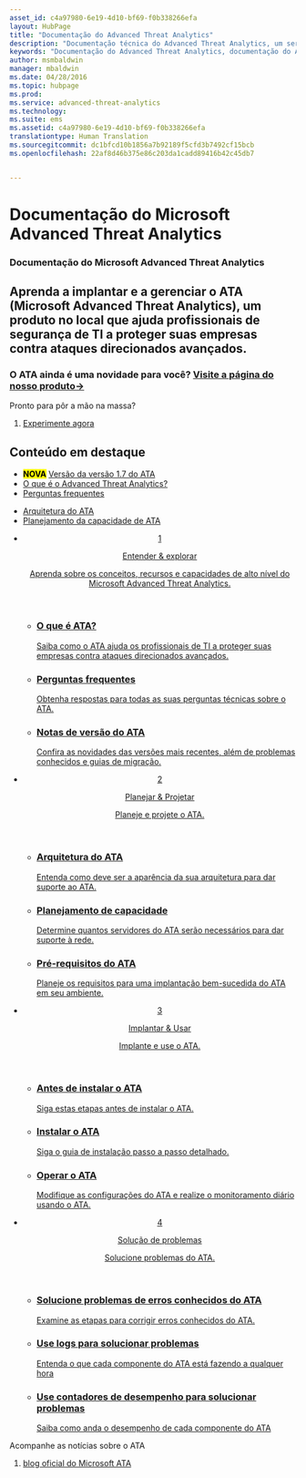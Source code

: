 ```yaml
---
asset_id: c4a97980-6e19-4d10-bf69-f0b338266efa
layout: HubPage
title: "Documentação do Advanced Threat Analytics"
description: "Documentação técnica do Advanced Threat Analytics, um serviço de segurança da Microsoft."
keywords: "Documentação do Advanced Threat Analytics, documentação do ATA"
author: msmbaldwin
manager: mbaldwin
ms.date: 04/28/2016
ms.topic: hubpage
ms.prod: 
ms.service: advanced-threat-analytics
ms.technology: 
ms.suite: ems
ms.assetid: c4a97980-6e19-4d10-bf69-f0b338266efa
translationtype: Human Translation
ms.sourcegitcommit: dc1bfcd10b1856a7b92189f5cfd3b7492cf15bcb
ms.openlocfilehash: 22af8d46b375e86c203da1cadd89416b42c45db7


---
```

# <a name="microsoft-advanced-threat-analytics-documentation"></a>Documentação do Microsoft Advanced Threat Analytics
<article id="main">
    <section id="hero-content">
      <h1>Documentação do Microsoft Advanced Threat Analytics</h1>
      <h2>Aprenda a implantar e a gerenciar o ATA (Microsoft Advanced Threat Analytics), um produto no local que ajuda profissionais de segurança de TI a proteger suas empresas contra ataques direcionados avançados.</h2>
      <h3>O ATA ainda é uma novidade para você? <a href="http://go.microsoft.com/fwlink/?LinkId=816859" target="_blank">Visite a página do nosso produto&rarr;</a></h3>
    </section>
    <aside class="alert section-border">
      <p>Pronto para pôr a mão na massa?</p>
      <ol class="action-list">
        <li><a href="https://www.microsoft.com/evalcenter/evaluate-microsoft-advanced-threat-analytics" target="_blank" class="button-bordered button-translucent">Experimente agora</a></li>
      </ol>
    </aside>
    <section id="featured" class="container">
      <h2 class="section-heading"><span class="icon icon-warning"></span> Conteúdo em destaque</h2>
      <div class="features row">
        <ul class="column column-half">
          <li><mark><b>NOVA</b></mark> <a href="/advanced-threat-analytics/understand-explore/whats-new-version-1.7">Versão da versão 1.7 do ATA</a></li>
          <li><a href="/advanced-threat-analytics/understand-explore/what-is-ata">O que é o Advanced Threat Analytics?</a></li>
          <li><a href="/advanced-threat-analytics/understand-explore/ata-technical-faq">Perguntas frequentes</a></li>
        </ul>
        <ul class="column column-half">
          <li><a href="/advanced-threat-analytics/plan-design/ata-architecture">Arquitetura do ATA</a></li>
          <li><a href="/advanced-threat-analytics/plan-design/ata-capacity-planning">Planejamento da capacidade de ATA</a></li>        </ul>
      </div>
    </section>
    <div id="journeys">
      <section class="container">
        <ul class="journeys-list">
          <li class="journey-step">
            <header class="journey-step-header row">
              <a href="/advanced-threat-analytics/understand-explore/what-is-ata">
                <div class="title column-third">
                  <span class="step-number">1</span>
                  <p>Entender &amp; explorar</p>
                </div>
                <p class="description column-two-thirds">Aprenda sobre os conceitos, recursos e capacidades de alto nível do Microsoft Advanced Threat Analytics.
                </p>
              </a>
            </header>
            <section class="journey-step-elements content">
              <ul class="row">
                <li class="column-third">
                  <a href="/advanced-threat-analytics/understand-explore/what-is-ata">
                    <h3>O que é ATA?</h3>
                    <p>Saiba como o ATA ajuda os profissionais de TI a proteger suas empresas contra ataques direcionados avançados.</p>
                  </a>
                </li>
                <li class="column-third">
                  <a href="/advanced-threat-analytics/understand-explore/ata-technical-faq">
                    <h3>Perguntas frequentes</h3>
                    <p>Obtenha respostas para todas as suas perguntas técnicas sobre o ATA.</p>
                  </a>
                </li>
                <li class="column-third">
                  <a href="/advanced-threat-analytics/understand-explore/whats-new-version-1.7">
                    <h3>Notas de versão do ATA</h3>
                    <p>Confira as novidades das versões mais recentes, além de problemas conhecidos e guias de migração.</p>
                  </a>
                </li>
              </ul>
            </section>
          </li>
          <li class="journey-step">
            <header class="journey-step-header row">
              <a href="/advanced-threat-analytics/plan-design/ata-architecture">
                <div class="title column-third">
                  <span class="step-number">2</span>
                  <p>Planejar &amp; Projetar</p>
                </div>
                <p class="description column-two-thirds">Planeje e projete o ATA.
                </p>
              </a>
            </header>
            <section class="journey-step-elements content">
              <ul class="row">
                <li class="column-third">
                  <a href="/advanced-threat-analytics/plan-design/ata-architecture">
                    <h3>Arquitetura do ATA</h3>
                    <p>Entenda como deve ser a aparência da sua arquitetura para dar suporte ao ATA.</p>
                  </a>
                </li>
                <li class="column-third">
                  <a href="/advanced-threat-analytics/plan-design/ata-capacity-planning">
                    <h3>Planejamento de capacidade</h3>
                    <p>Determine quantos servidores do ATA serão necessários para dar suporte à rede.</p>
                  </a>
                </li>
                <li class="column-third">
                  <a href="/advanced-threat-analytics/plan-design/ata-prerequisites">
                    <h3>Pré-requisitos do ATA</h3>
                    <p>Planeje os requisitos para uma implantação bem-sucedida do ATA em seu ambiente.</p>
                  </a>
                </li>
              </ul>
            </section>
          </li>
          <li class="journey-step">
            <header class="journey-step-header row">
              <a href="/advanced-threat-analytics/deploy-use/configure-port-mirroring">
                <div class="title column-third">
                  <span class="step-number">3</span>
                  <p>Implantar &amp; Usar</p>
                </div>
                <p class="description column-two-thirds">Implante e use o ATA.
                </p>
              </a>
            </header>
            <section class="journey-step-elements content">
              <ul class="row">
                <li class="column-third">
                  <a href="/advanced-threat-analytics/deploy-use/configure-port-mirroring">
                    <h3>Antes de instalar o ATA</h3>
                    <p>Siga estas etapas antes de instalar o ATA.</p>
                  </a>
                </li>
                <li class="column-third">
                  <a href="/advanced-threat-analytics/deploy-use/install-ata-step1">
                    <h3>Instalar o ATA</h3>
                    <p>Siga o guia de instalação passo a passo detalhado.</p>
                  </a>
                </li>
                <li class="column-third">
                  <a href="/advanced-threat-analytics/deploy-use/modifying-ata-config-centerip">
                    <h3>Operar o ATA</h3>
                    <p>Modifique as configurações do ATA e realize o monitoramento diário usando o ATA.</p>
                  </a>
                </li>
            </section>
          </li>
          <li class="journey-step">
            <header class="journey-step-header row">
              <a href="/advanced-threat-analytics/troubleshoot/troubleshooting-ata-known-errors">
                <div class="title column-third">
                  <span class="step-number">4</span>
                  <p>Solução de problemas</p>
                </div>
                <p class="description column-two-thirds">Solucione problemas do ATA.
                </p>
              </a>
            </header>
            <section class="journey-step-elements content">
              <ul class="row">
                <li class="column-third">
                  <a href="/advanced-threat-analytics/troubleshoot/troubleshooting-ata-known-errors">
                    <h3>Solucione problemas de erros conhecidos do ATA</h3>
                    <p>Examine as etapas para corrigir erros conhecidos do ATA.</p>
                  </a>
                </li>
                <li class="column-third">
                  <a href="/advanced-threat-analytics/troubleshoot/troubleshooting-ata-using-logs">
                    <h3>Use logs para solucionar problemas</h3>
                    <p>Entenda o que cada componente do ATA está fazendo a qualquer hora</p>
                  </a>
                </li>
                <li class="column-third">
                  <a href="/advanced-threat-analytics/troubleshoot/troubleshooting-ata-using-perf-counters">
                    <h3>Use contadores de desempenho para solucionar problemas</h3>
                    <p>Saiba como anda o desempenho de cada componente do ATA</p>
                  </a>
                </li>
              </ul>
            </section>
          </li>
        </ul>
      </section>
    </div>
    <aside class="alert alert-social">
      <p>Acompanhe as notícias sobre o ATA</p>
      <ol class="action-list">
        <li><a href="http://blogs.technet.com/b/ata/" target="_blank" class="button-bordered button-translucent">blog oficial do Microsoft ATA</a></li>
      </ol>
    </aside>
</article>



<!--HONumber=Jan17_HO2-->


